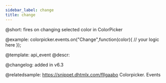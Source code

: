 ```yaml
---
sidebar_label: change
title: change
---          
```


@short: fires on changing selected color in ColorPicker




@example:
colorpicker.events.on("Change",function(color){
	// your logic here
});



@template: api_event
@descr:


@changelog: added in v6.3

@relatedsample: https://snippet.dhtmlx.com/fllgaabo	Colorpicker. Events